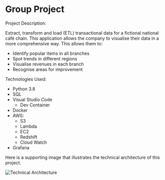 # Group Project

Project Description:

Extract, transform and load (ETL) transactional data for a fictional national café chain. This application allows the company to visualise their data in a more comprehensive way. This allows them to:
  - Identify popular items in all branches
  - Spot trends in different regions
  - Visualise revenues in each branch
  - Recognise areas for improvement

Technologies Used:
  - Python 3.8
  - SQL
  - Visual Studio Code
    - Dev Container
  - Docker
  - AWS:
    - S3
    - Lambda
    - EC2
    - Redshift
    - Cloud Watch
  - Grafana

Here is a supporting image that illustrates the technical architecture of this project.

![Technical Architecture](https://user-images.githubusercontent.com/73353654/114040225-52a6e200-987b-11eb-96a2-ae176f69dd9e.png)
